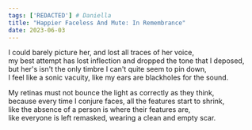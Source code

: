 ```yaml
---
tags: ['REDACTED'] # Daniella
title: "Happier Faceless And Mute: In Remembrance"
date: 2023-06-03
---
```


I could barely picture her, and lost all traces of her voice,  
my best attempt has lost inflection and dropped the tone that I deposed,  
but her's isn't the only timbre I can't quite seem to pin down,  
I feel like a sonic vacuity, like my ears are blackholes for the sound.

My retinas must not bounce the light as correctly as they think,  
because every time I conjure faces, all the features start to shrink,  
like the absence of a person is where their features are,  
like everyone is left remasked, wearing a clean and empty scar.

